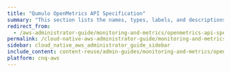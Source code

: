 ```yaml
---
title: "Qumulo OpenMetrics API Specification"
summary: "This section lists the names, types, labels, and descriptions for the metrics that Qumulo Core 5.3.0 (and higher) emits in OpenMetrics API format."
redirect_from:
  - /aws-administrator-guide/monitoring-and-metrics/openmetrics-api-specification.html
permalink: /cloud-native-aws-administrator-guide/monitoring-and-metrics/openmetrics-api-specification.html
sidebar: cloud_native_aws_administrator_guide_sidebar
include_content: content-reuse/admin-guides/monitoring-and-metrics/openmetrics-api-specification.md
platform: cnq-aws
---
```


